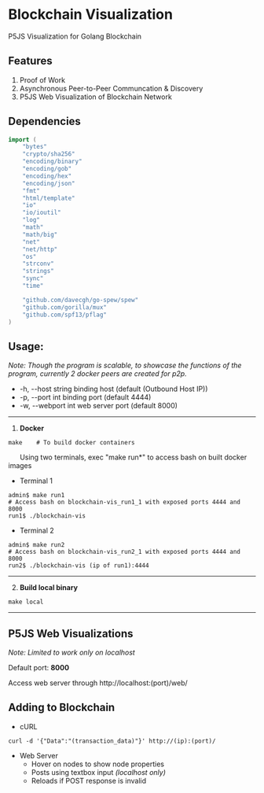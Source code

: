 # Blockchain Visualization
P5JS Visualization for Golang Blockchain

## Features
1. Proof of Work
2. Asynchronous Peer-to-Peer Communcation & Discovery
3. P5JS Web Visualization of Blockchain Network

## Dependencies
```go
import (
	"bytes"
	"crypto/sha256"
	"encoding/binary"
	"encoding/gob"
	"encoding/hex"
	"encoding/json"
	"fmt"
	"html/template"
	"io"
	"io/ioutil"
	"log"
	"math"
	"math/big"
	"net"
	"net/http"
	"os"
	"strconv"
	"strings"
	"sync"
	"time"

	"github.com/davecgh/go-spew/spew"
	"github.com/gorilla/mux"
	"github.com/spf13/pflag"
)
```

## Usage:
<i>Note: Though the program is scalable, to showcase the functions of the program, currently 2 docker peers are created for p2p.</i>

- -h, --host string   binding host (default (Outbound Host IP))
- -p, --port int      binding port (default 4444)
- -w, --webport int   web server port (default 8000)

---
1. <strong>Docker</strong>
```shell
make    # To build docker containers
```
&nbsp;&nbsp;&nbsp;&nbsp;&nbsp;&nbsp;Using two terminals, exec "make run*" to access bash on built docker images
- Terminal 1
```shell
admin$ make run1
# Access bash on blockchain-vis_run1_1 with exposed ports 4444 and 8000
run1$ ./blockchain-vis
```
- Terminal 2
```shell
admin$ make run2
# Access bash on blockchain-vis_run2_1 with exposed ports 4444 and 8000
run2$ ./blockchain-vis (ip of run1):4444
```
---
2. <strong>Build local binary</strong>
```shell
make local
```
---

## P5JS Web Visualizations
<i>Note: Limited to work only on localhost</i>

Default port: <b>8000</b>

Access web server through http://localhost:(port)/web/

## Adding to Blockchain
- cURL
```shell
curl -d '{"Data":"(transaction_data)"}' http://(ip):(port)/
```
- Web Server
  - Hover on nodes to show node properties
  - Posts using textbox input  <i>(localhost only)</i>
  - Reloads if POST response is invalid
